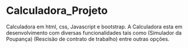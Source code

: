 # Calculadora_Projeto
Calculadora em html, css, Javascript e bootstrap. A Calculadora esta em desenvolvimento com diversas funcionalidades tais como (Simulador da Poupança) (Rescisão de contrato de trabalho) entre outras opções.
